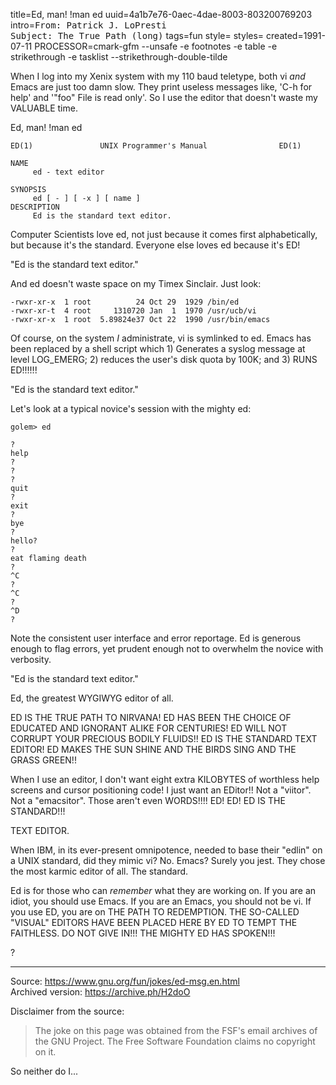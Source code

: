 title=Ed, man! !man ed
uuid=4a1b7e76-0aec-4dae-8003-803200769203
intro=<tt>From: Patrick J. LoPresti<br/>Subject: The True Path (long)</tt>
tags=fun
style=
styles=
created=1991-07-11
PROCESSOR=cmark-gfm --unsafe -e footnotes -e table -e strikethrough -e tasklist --strikethrough-double-tilde

When I log into my Xenix system with my 110 baud teletype, both vi
*and* Emacs are just too damn slow.  They print useless messages like,
'C-h for help' and '"foo" File is read only'.  So I use the editor
that doesn't waste my VALUABLE time.

Ed, man!  !man ed

	ED(1)               UNIX Programmer's Manual                ED(1)

	NAME
	     ed - text editor

	SYNOPSIS
	     ed [ - ] [ -x ] [ name ]
	DESCRIPTION
	     Ed is the standard text editor.

Computer Scientists love ed, not just because it comes first
alphabetically, but because it's the standard.  Everyone else loves ed
because it's ED!

"Ed is the standard text editor."

And ed doesn't waste space on my Timex Sinclair.  Just look:

	-rwxr-xr-x  1 root          24 Oct 29  1929 /bin/ed
	-rwxr-xr-t  4 root     1310720 Jan  1  1970 /usr/ucb/vi
	-rwxr-xr-x  1 root  5.89824e37 Oct 22  1990 /usr/bin/emacs

Of course, on the system *I* administrate, vi is symlinked to ed.
Emacs has been replaced by a shell script which 1) Generates a syslog
message at level LOG_EMERG; 2) reduces the user's disk quota by 100K;
and 3) RUNS ED!!!!!!

"Ed is the standard text editor."

Let's look at a typical novice's session with the mighty ed:

	golem> ed

	?
	help
	?
	?
	?
	quit
	?
	exit
	?
	bye
	?
	hello? 
	?
	eat flaming death
	?
	^C
	?
	^C
	?
	^D
	?

Note the consistent user interface and error reportage.  Ed is
generous enough to flag errors, yet prudent enough not to overwhelm
the novice with verbosity.

"Ed is the standard text editor."

Ed, the greatest WYGIWYG editor of all.

ED IS THE TRUE PATH TO NIRVANA!  ED HAS BEEN THE CHOICE OF EDUCATED
AND IGNORANT ALIKE FOR CENTURIES!  ED WILL NOT CORRUPT YOUR PRECIOUS
BODILY FLUIDS!!  ED IS THE STANDARD TEXT EDITOR!  ED MAKES THE SUN
SHINE AND THE BIRDS SING AND THE GRASS GREEN!!

When I use an editor, I don't want eight extra KILOBYTES of worthless
help screens and cursor positioning code!  I just want an EDitor!!
Not a "viitor".  Not a "emacsitor".  Those aren't even WORDS!!!! ED!
ED! ED IS THE STANDARD!!!

TEXT EDITOR.

When IBM, in its ever-present omnipotence, needed to base their
"edlin" on a UNIX standard, did they mimic vi?  No.  Emacs?  Surely
you jest.  They chose the most karmic editor of all.  The standard.

Ed is for those who can *remember* what they are working on.  If you
are an idiot, you should use Emacs.  If you are an Emacs, you should
not be vi.  If you use ED, you are on THE PATH TO REDEMPTION.  THE
SO-CALLED "VISUAL" EDITORS HAVE BEEN PLACED HERE BY ED TO TEMPT THE
FAITHLESS.  DO NOT GIVE IN!!!  THE MIGHTY ED HAS SPOKEN!!!

?

----

Source: <https://www.gnu.org/fun/jokes/ed-msg.en.html> \
Archived version: <https://archive.ph/H2doO>

Disclaimer from the source:

> The joke on this page was obtained from the FSF's email archives of the GNU Project. The Free Software Foundation claims no copyright on it.

So neither do I...
